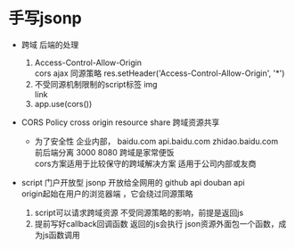 # 手写jsonp
- 跨域
    后端的处理
    1. Access-Control-Allow-Origin  
        cors ajax 同源策略
        res.setHeader('Access-Control-Allow-Origin', '*')
    2. 不受同源机制限制的script标签
        <script src="外网地址"></script>   
        img  
        link  
    3. app.use(cors())

- CORS Policy
    cross origin resource share 跨域资源共享  
    - 为了安全性 
        企业内部， baidu.com api.baidu.com zhidao.baidu.com  
        前后端分离 3000 8080 跨域是家常便饭  
        cors方案适用于比较保守的跨域解决方案 适用于公司内部或友商

- script 门户开放型 jsonp
    开放给全网用的 github api douban api  
    origin起始在用户的浏览器端 ，它会绕过同源策略  
    1. script可以请求跨域资源 不受同源策略的影响，前提是返回js  
    2. 提前写好callback回调函数 返回的js会执行
        json资源外面包一个函数，成为js函数调用